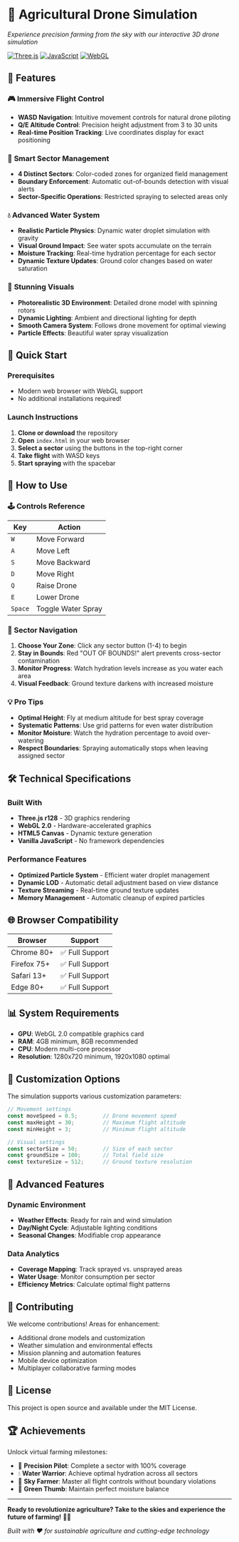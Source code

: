 # 🚁 Agricultural Drone Simulation

*Experience precision farming from the sky with our interactive 3D drone simulation*

[![Three.js](https://img.shields.io/badge/Three.js-r128-black?style=for-the-badge&logo=three.js)](https://threejs.org/)
[![JavaScript](https://img.shields.io/badge/JavaScript-ES6+-yellow?style=for-the-badge&logo=javascript)](https://developer.mozilla.org/en-US/docs/Web/JavaScript)
[![WebGL](https://img.shields.io/badge/WebGL-2.0-red?style=for-the-badge&logo=webgl)](https://www.khronos.org/webgl/)

## 🌟 Features

### 🎮 **Immersive Flight Control**
- **WASD Navigation**: Intuitive movement controls for natural drone piloting
- **Q/E Altitude Control**: Precision height adjustment from 3 to 30 units
- **Real-time Position Tracking**: Live coordinates display for exact positioning

### 🌾 **Smart Sector Management**
- **4 Distinct Sectors**: Color-coded zones for organized field management
- **Boundary Enforcement**: Automatic out-of-bounds detection with visual alerts
- **Sector-Specific Operations**: Restricted spraying to selected areas only

### 💧 **Advanced Water System**
- **Realistic Particle Physics**: Dynamic water droplet simulation with gravity
- **Visual Ground Impact**: See water spots accumulate on the terrain
- **Moisture Tracking**: Real-time hydration percentage for each sector
- **Dynamic Texture Updates**: Ground color changes based on water saturation

### 🎨 **Stunning Visuals**
- **Photorealistic 3D Environment**: Detailed drone model with spinning rotors
- **Dynamic Lighting**: Ambient and directional lighting for depth
- **Smooth Camera System**: Follows drone movement for optimal viewing
- **Particle Effects**: Beautiful water spray visualization

## 🚀 Quick Start

### Prerequisites
- Modern web browser with WebGL support
- No additional installations required!

### Launch Instructions
1. **Clone or download** the repository
2. **Open** `index.html` in your web browser
3. **Select a sector** using the buttons in the top-right corner
4. **Take flight** with WASD keys
5. **Start spraying** with the spacebar

## 🎯 How to Use

### 🕹️ Controls Reference

| Key | Action |
|-----|--------|
| `W` | Move Forward |
| `A` | Move Left |
| `S` | Move Backward |
| `D` | Move Right |
| `Q` | Raise Drone |
| `E` | Lower Drone |
| `Space` | Toggle Water Spray |

### 📍 Sector Navigation
1. **Choose Your Zone**: Click any sector button (1-4) to begin
2. **Stay in Bounds**: Red "OUT OF BOUNDS!" alert prevents cross-sector contamination
3. **Monitor Progress**: Watch hydration levels increase as you water each area
4. **Visual Feedback**: Ground texture darkens with increased moisture

### 💡 Pro Tips
- **Optimal Height**: Fly at medium altitude for best spray coverage
- **Systematic Patterns**: Use grid patterns for even water distribution
- **Monitor Moisture**: Watch the hydration percentage to avoid over-watering
- **Respect Boundaries**: Spraying automatically stops when leaving assigned sector

## 🛠️ Technical Specifications

### Built With
- **Three.js r128** - 3D graphics rendering
- **WebGL 2.0** - Hardware-accelerated graphics
- **HTML5 Canvas** - Dynamic texture generation
- **Vanilla JavaScript** - No framework dependencies

### Performance Features
- **Optimized Particle System** - Efficient water droplet management
- **Dynamic LOD** - Automatic detail adjustment based on view distance
- **Texture Streaming** - Real-time ground texture updates
- **Memory Management** - Automatic cleanup of expired particles

## 🌐 Browser Compatibility

| Browser | Support |
|---------|---------|
| Chrome 80+ | ✅ Full Support |
| Firefox 75+ | ✅ Full Support |
| Safari 13+ | ✅ Full Support |
| Edge 80+ | ✅ Full Support |

## 📊 System Requirements

- **GPU**: WebGL 2.0 compatible graphics card
- **RAM**: 4GB minimum, 8GB recommended
- **CPU**: Modern multi-core processor
- **Resolution**: 1280x720 minimum, 1920x1080 optimal

## 🎨 Customization Options

The simulation supports various customization parameters:

```javascript
// Movement settings
const moveSpeed = 0.5;        // Drone movement speed
const maxHeight = 30;         // Maximum flight altitude
const minHeight = 3;          // Minimum flight altitude

// Visual settings
const sectorSize = 50;        // Size of each sector
const groundSize = 100;       // Total field size
const textureSize = 512;      // Ground texture resolution
```

## 🔧 Advanced Features

### Dynamic Environment
- **Weather Effects**: Ready for rain and wind simulation
- **Day/Night Cycle**: Adjustable lighting conditions
- **Seasonal Changes**: Modifiable crop appearance

### Data Analytics
- **Coverage Mapping**: Track sprayed vs. unsprayed areas
- **Water Usage**: Monitor consumption per sector
- **Efficiency Metrics**: Calculate optimal flight patterns

## 🤝 Contributing

We welcome contributions! Areas for enhancement:
- Additional drone models and customization
- Weather simulation and environmental effects
- Mission planning and automation features
- Mobile device optimization
- Multiplayer collaborative farming modes

## 📜 License

This project is open source and available under the MIT License.

## 🏆 Achievements

Unlock virtual farming milestones:
- 🎯 **Precision Pilot**: Complete a sector with 100% coverage
- 💧 **Water Warrior**: Achieve optimal hydration across all sectors
- 🚁 **Sky Farmer**: Master all flight controls without boundary violations
- 🌱 **Green Thumb**: Maintain perfect moisture balance

---

**Ready to revolutionize agriculture? Take to the skies and experience the future of farming!** 🚁🌾

*Built with ❤️ for sustainable agriculture and cutting-edge technology*
